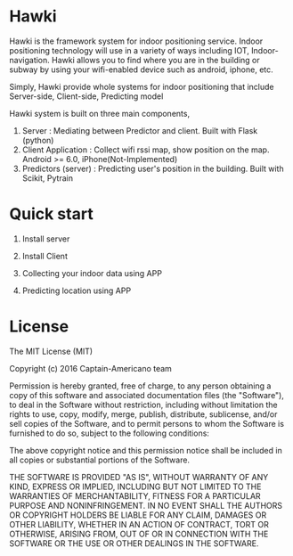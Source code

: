 # Hawki

Hawki is the framework system for indoor positioning service. Indoor positioning technology will use in a variety of ways including IOT, Indoor-navigation. Hawki allows you to find where you are in the building or subway by using your wifi-enabled device such as android, iphone, etc.

Simply, Hawki provide whole systems for indoor positioning that include Server-side, Client-side, Predicting model

Hawki system is built on three main components,

  1. Server : Mediating between Predictor and client. Built with Flask (python)
  2. Client Application : Collect wifi rssi map, show position on the map. Android >= 6.0, iPhone(Not-Implemented) 
  3. Predictors (server) : Predicting user's position in the building. Built with Scikit, Pytrain

# Quick start

1. Install server

2. Install Client

3. Collecting your indoor data using APP

4. Predicting location using APP

# License

The MIT License (MIT)

Copyright (c) 2016 Captain-Americano team

Permission is hereby granted, free of charge, to any person obtaining a copy
of this software and associated documentation files (the "Software"), to deal
in the Software without restriction, including without limitation the rights
to use, copy, modify, merge, publish, distribute, sublicense, and/or sell
copies of the Software, and to permit persons to whom the Software is
furnished to do so, subject to the following conditions:

The above copyright notice and this permission notice shall be included in all
copies or substantial portions of the Software.

THE SOFTWARE IS PROVIDED "AS IS", WITHOUT WARRANTY OF ANY KIND, EXPRESS OR
IMPLIED, INCLUDING BUT NOT LIMITED TO THE WARRANTIES OF MERCHANTABILITY,
FITNESS FOR A PARTICULAR PURPOSE AND NONINFRINGEMENT. IN NO EVENT SHALL THE
AUTHORS OR COPYRIGHT HOLDERS BE LIABLE FOR ANY CLAIM, DAMAGES OR OTHER
LIABILITY, WHETHER IN AN ACTION OF CONTRACT, TORT OR OTHERWISE, ARISING FROM,
OUT OF OR IN CONNECTION WITH THE SOFTWARE OR THE USE OR OTHER DEALINGS IN THE
SOFTWARE.
